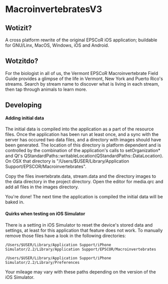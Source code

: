 # MacroinvertebratesV3 #

## Wotizit? ##

A cross platform rewrite of the original EPSCoR iOS application; buildable for GNU/Linx, MacOS, Windows, iOS and Android.

## Wotzitdo? ##

For the biologist in all of us, the Vermont EPSCoR Macroinvertebrate Field Guide provides a glimpse of the life in Vermont, New York and Puerto Rico's streams. Search by stream name to discover what is living in each stream, then tap through animals to learn more.

## Developing ##

#### Adding initial data ####

The initial data is compiled into the application as a part of the resource files. Once the application has been run at least once, and a sync with the server has occured two data files, and a directory with images should have been generated. The location of this directory is platform dependent and is controlled by the combination of the application's calls to setOrganization* and Qt's QStandardPaths::writableLocation(QStandardPaths::DataLocation). On OSX that directory is "/Users/$USER/Library/Application Support/EPSCOR/Macroinvertebrates".

Copy the files invertebrate.data, stream.data and the directory images to the data directory in the project directory. Open the editor for media.qrc and add all files in the images directory.

You're done! The next time the application is compiled the initial data will be baked in.

#### Quirks when testing on iOS Simulator ####

There is a setting in iOS Simulator to reset the device's stored data and settings, at least for this application that feature does not work. To manually remove those files have a look in the following directories:

    /Users/$USER/Library/Application Support/iPhone Simulator/2.2/Library/Application Support/EPSCOR/Macroinvertebrates

    /Users/$USER/Library/Application Support/iPhone Simulator/2.2/Library/Preferences

Your mileage may vary with these paths depending on the version of the iOS Simulator.